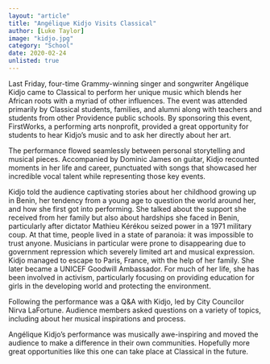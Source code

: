 ```yaml
---
layout: "article"
title: "Angélique Kidjo Visits Classical"
author: [Luke Taylor]
image: "kidjo.jpg"
category: "School"
date: 2020-02-24
unlisted: true
---
```

Last Friday, four-time Grammy-winning singer and songwriter Angélique Kidjo came to Classical to perform her unique music which blends her African roots with a myriad of other influences. The event was attended primarily by Classical students, families, and alumni along with teachers and students from other Providence public schools. By sponsoring this event, FirstWorks, a performing arts nonprofit, provided a great opportunity for students to hear Kidjo’s music and to ask her directly about her art.

The performance flowed seamlessly between personal storytelling and musical pieces. Accompanied by Dominic James on guitar, Kidjo recounted moments in her life and career, punctuated with songs that showcased her incredible vocal talent while representing those key events.

Kidjo told the audience captivating stories about her childhood growing up in Benin, her tendency from a young age to question the world around her, and how she first got into performing. She talked about the support she received from her family but also about hardships she faced in Benin, particularly after dictator Mathieu Kérékou seized power in a 1971 military coup. At that time, people lived in a state of paranoia: it was impossible to trust anyone. Musicians in particular were prone to disappearing due to government repression which severely limited art and musical expression. Kidjo managed to escape to Paris, France, with the help of her family. She later became a UNICEF Goodwill Ambassador. For much of her life, she has been involved in activism, particularly focusing on providing education for girls in the developing world and protecting the environment.

Following the performance was a Q&A with Kidjo, led by City Councilor Nirva LaFortune. Audience members asked questions on a variety of topics, including about her musical inspirations and process.

Angélique Kidjo’s performance was musically awe-inspiring and moved the audience to make a difference in their own communities. Hopefully more great opportunities like this one can take place at Classical in the future.
